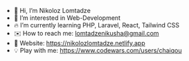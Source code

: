 - 👋 Hi, I’m Nikoloz Lomtadze
- 👀 I’m interested in Web-Development
- 🔥 I’m currently learning PHP, Laravel, React, Tailwind CSS
- ✉️ How to reach me: lomtadzenikusha@gmail.com
- 💛 Website: https://nikolozlomtadze.netlify.app
- 💡 Play with me: https://www.codewars.com/users/chaiqou



